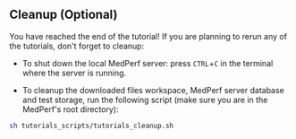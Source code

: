 ## Cleanup (Optional)

You have reached the end of the tutorial! If you are planning to rerun any of the tutorials, don't forget to cleanup:

- To shut down the local MedPerf server: press `CTRL`+`C` in the terminal where the server is running.

- To cleanup the downloaded files workspace, MedPerf server database and test storage, run the following script (make sure you are in the MedPerf's root directory):

```bash
sh tutorials_scripts/tutorials_cleanup.sh
